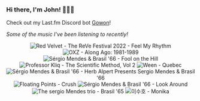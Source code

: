 ### Hi there, I'm John! 🏄🏻‍♂️

Check out my Last.fm Discord bot [Gowon](http://gowon.ca)!

_Some of the music I've been listening to recently!_


<!-- lastfm -->
<p align="center"><img src="https://lastfm.freetls.fastly.net/i/u/64s/c373919b66ac68141d344d53c590ecd7.jpg" title="Red Velvet - The ReVe Festival 2022 - Feel My Rhythm"> <img src="https://lastfm.freetls.fastly.net/i/u/64s/6686ba553cbdff04bd189f00b1163ab1.jpg" title="OXZ - Along Ago: 1981-1989"> <img src="https://lastfm.freetls.fastly.net/i/u/64s/45227c1c022c4587c5512b0045ecb5b4.jpg" title="Sérgio Mendes & Brasil '66 - Fool on the Hill"> <img src="https://lastfm.freetls.fastly.net/i/u/64s/2bbbd837955d9277a6f95557b0bb9423.jpg" title="Professor Kliq - The Scientific Method, Vol 2"> <img src="https://lastfm.freetls.fastly.net/i/u/64s/adf9b04c01c346b5b866a63c7a281d9b.png" title="Ween - Quebec"> <img src="https://lastfm.freetls.fastly.net/i/u/64s/ef5dcf8a41b74d8f9762b0422e440989.jpg" title="Sérgio Mendes & Brasil '66 - Herb Alpert Presents Sergio Mendes & Brasil '66"> <img src="https://lastfm.freetls.fastly.net/i/u/64s/56777d5a43b897e8dd7552b5698fbeb1.jpg" title="Floating Points - Crush"> <img src="https://lastfm.freetls.fastly.net/i/u/64s/d1fc93e7a39846ccc6ee95b9b756bc89.jpg" title="Sérgio Mendes & Brasil '66 - Look Around"> <img src="https://lastfm.freetls.fastly.net/i/u/64s/bfa2b11a6340fd03c3644b12d1b76c70.jpg" title="The sergio Mendes trio - Brasil '65"> <img src="https://lastfm.freetls.fastly.net/i/u/64s/7e75ac6e7ee41883bf060bf1978b389d.jpg" title="이수호 - Monika"> </p>
